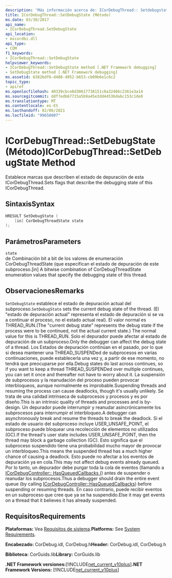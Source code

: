 ```yaml
---
description: 'Más información acerca de: ICorDebugThread:: Setdebugstate ((método)'
title: ICorDebugThread::SetDebugState (Método)
ms.date: 03/30/2017
api_name:
- ICorDebugThread.SetDebugState
api_location:
- mscordbi.dll
api_type:
- COM
f1_keywords:
- ICorDebugThread::SetDebugState
helpviewer_keywords:
- ICorDebugThread::SetDebugState method [.NET Framework debugging]
- SetDebugState method [.NET Framework debugging]
ms.assetid: 6382bdf6-d488-4952-b653-cb09b6e1c6c2
topic_type:
- apiref
ms.openlocfilehash: 40339cbce8d30617738151c0a32466c2361e3a14
ms.sourcegitcommit: ddf7edb67715a5b9a45e3dd44536dabc153c1de0
ms.translationtype: MT
ms.contentlocale: es-ES
ms.lasthandoff: 02/06/2021
ms.locfileid: "99658807"
---
```

# <a name="icordebugthreadsetdebugstate-method"></a><span data-ttu-id="d07ed-103">ICorDebugThread::SetDebugState (Método)</span><span class="sxs-lookup"><span data-stu-id="d07ed-103">ICorDebugThread::SetDebugState Method</span></span>

<span data-ttu-id="d07ed-104">Establece marcas que describen el estado de depuración de esta ICorDebugThread.</span><span class="sxs-lookup"><span data-stu-id="d07ed-104">Sets flags that describe the debugging state of this ICorDebugThread.</span></span>  
  
## <a name="syntax"></a><span data-ttu-id="d07ed-105">Sintaxis</span><span class="sxs-lookup"><span data-stu-id="d07ed-105">Syntax</span></span>  
  
```cpp  
HRESULT SetDebugState (  
    [in] CorDebugThreadState state  
);  
```  
  
## <a name="parameters"></a><span data-ttu-id="d07ed-106">Parámetros</span><span class="sxs-lookup"><span data-stu-id="d07ed-106">Parameters</span></span>  

 `state`  
 <span data-ttu-id="d07ed-107">de Combinación bit a bit de los valores de enumeración CorDebugThreadState (que especifican el estado de depuración de este subproceso.</span><span class="sxs-lookup"><span data-stu-id="d07ed-107">[in] A bitwise combination of CorDebugThreadState enumeration values that specify the debugging state of this thread.</span></span>  
  
## <a name="remarks"></a><span data-ttu-id="d07ed-108">Observaciones</span><span class="sxs-lookup"><span data-stu-id="d07ed-108">Remarks</span></span>  

 <span data-ttu-id="d07ed-109">`SetDebugState` establece el estado de depuración actual del subproceso.</span><span class="sxs-lookup"><span data-stu-id="d07ed-109">`SetDebugState` sets the current debug state of the thread.</span></span> <span data-ttu-id="d07ed-110">(El "estado de depuración actual" representa el estado de depuración si se va a continuar el proceso, no el estado actual real). El valor normal es THREAD_RUN.</span><span class="sxs-lookup"><span data-stu-id="d07ed-110">(The "current debug state" represents the debug state if the process were to be continued, not the actual current state.) The normal value for this is THREAD_RUN.</span></span> <span data-ttu-id="d07ed-111">Solo el depurador puede afectar al estado de depuración de un subproceso.</span><span class="sxs-lookup"><span data-stu-id="d07ed-111">Only the debugger can affect the debug state of a thread.</span></span> <span data-ttu-id="d07ed-112">Los Estados de depuración continúan en el pasado, por lo que si desea mantener una THREAD_SUSPENDed de subprocesos en varias continuaciones, puede establecerla una vez y, a partir de ese momento, no tendrá que preocuparse por ella.</span><span class="sxs-lookup"><span data-stu-id="d07ed-112">Debug states do last across continues, so if you want to keep a thread THREAD_SUSPENDed over multiple continues, you can set it once and thereafter not have to worry about it.</span></span> <span data-ttu-id="d07ed-113">La suspensión de subprocesos y la reanudación del proceso pueden provocar interbloqueos, aunque normalmente es improbable.</span><span class="sxs-lookup"><span data-stu-id="d07ed-113">Suspending threads and resuming the process can cause deadlocks, though it's usually unlikely.</span></span> <span data-ttu-id="d07ed-114">Se trata de una calidad intrínseca de subprocesos y procesos y es por diseño.</span><span class="sxs-lookup"><span data-stu-id="d07ed-114">This is an intrinsic quality of threads and processes and is by-design.</span></span> <span data-ttu-id="d07ed-115">Un depurador puede interrumpir y reanudar asincrónicamente los subprocesos para interrumpir el interbloqueo.</span><span class="sxs-lookup"><span data-stu-id="d07ed-115">A debugger can asynchronously break and resume the threads to break the deadlock.</span></span> <span data-ttu-id="d07ed-116">Si el estado de usuario del subproceso incluye USER_UNSAFE_POINT, el subproceso puede bloquear una recolección de elementos no utilizados (GC).</span><span class="sxs-lookup"><span data-stu-id="d07ed-116">If the thread's user state includes USER_UNSAFE_POINT, then the thread may block a garbage collection (GC).</span></span> <span data-ttu-id="d07ed-117">Esto significa que el subproceso suspendido tiene una probabilidad mucho mayor de provocar un interbloqueo.</span><span class="sxs-lookup"><span data-stu-id="d07ed-117">This means the suspended thread has a much higher chance of causing a deadlock.</span></span> <span data-ttu-id="d07ed-118">Esto puede no afectar a los eventos de depuración ya en cola.</span><span class="sxs-lookup"><span data-stu-id="d07ed-118">This may not affect debug events already queued.</span></span> <span data-ttu-id="d07ed-119">Por lo tanto, un depurador debe purgar toda la cola de eventos (llamando a [ICorDebugController:: HasQueuedCallbacks (](icordebugcontroller-hasqueuedcallbacks-method.md)) antes de suspender o reanudar los subprocesos.</span><span class="sxs-lookup"><span data-stu-id="d07ed-119">Thus a debugger should drain the entire event queue (by calling [ICorDebugController::HasQueuedCallbacks](icordebugcontroller-hasqueuedcallbacks-method.md)) before suspending or resuming threads.</span></span> <span data-ttu-id="d07ed-120">En caso contrario, puede recibir eventos en un subproceso que cree que ya se ha suspendido.</span><span class="sxs-lookup"><span data-stu-id="d07ed-120">Else it may get events on a thread that it believes it has already suspended.</span></span>  
  
## <a name="requirements"></a><span data-ttu-id="d07ed-121">Requisitos</span><span class="sxs-lookup"><span data-stu-id="d07ed-121">Requirements</span></span>  

 <span data-ttu-id="d07ed-122">**Plataformas:** Vea [Requisitos de sistema](../../get-started/system-requirements.md).</span><span class="sxs-lookup"><span data-stu-id="d07ed-122">**Platforms:** See [System Requirements](../../get-started/system-requirements.md).</span></span>  
  
 <span data-ttu-id="d07ed-123">**Encabezado:** CorDebug.idl, CorDebug.h</span><span class="sxs-lookup"><span data-stu-id="d07ed-123">**Header:** CorDebug.idl, CorDebug.h</span></span>  
  
 <span data-ttu-id="d07ed-124">**Biblioteca:** CorGuids.lib</span><span class="sxs-lookup"><span data-stu-id="d07ed-124">**Library:** CorGuids.lib</span></span>  
  
 <span data-ttu-id="d07ed-125">**.NET Framework versiones:**[!INCLUDE[net_current_v10plus](../../../../includes/net-current-v10plus-md.md)]</span><span class="sxs-lookup"><span data-stu-id="d07ed-125">**.NET Framework Versions:** [!INCLUDE[net_current_v10plus](../../../../includes/net-current-v10plus-md.md)]</span></span>
